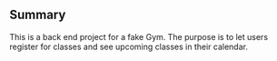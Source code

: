 ## Summary

This is a back end project for a fake Gym. The purpose is to let users register for classes and see upcoming classes in their calendar.

